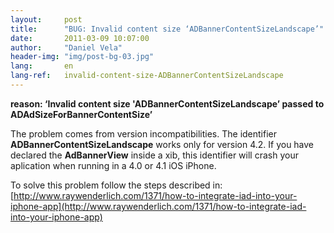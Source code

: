 ```yaml
---
layout:     post
title:      "BUG: Invalid content size ‘ADBannerContentSizeLandscape’"
date:       2011-03-09 10:07:00
author:     "Daniel Vela"
header-img: "img/post-bg-03.jpg"
lang:       en
lang-ref:   invalid-content-size-ADBannerContentSizeLandscape
---
```


**reason: ‘Invalid content size 'ADBannerContentSizeLandscape’ passed to ADAdSizeForBannerContentSize’**

The problem comes from version incompatibilities. The identifier **ADBannerContentSizeLandscape** works only for version 4.2. If you have declared the **AdBannerView** inside a xib, this identifier will crash your aplication when running in a 4.0 or 4.1 iOS iPhone.

To solve this problem follow the steps described in: [http://www.raywenderlich.com/1371/how-to-integrate-iad-into-your-iphone-app](http://www.raywenderlich.com/1371/how-to-integrate-iad-into-your-iphone-app)


